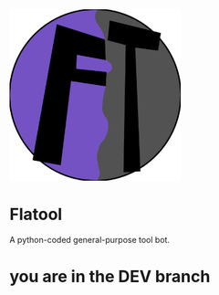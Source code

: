 <img src="flatool-logo.png" alt="Alt Text" width="300">

# Flatool
A python-coded general-purpose tool bot.

# you are in the DEV branch
